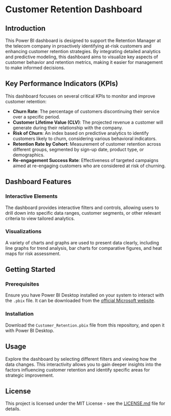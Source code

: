 # Customer Retention Dashboard

## Introduction
This Power BI dashboard is designed to support the Retention Manager at the telecom company in proactively identifying at-risk customers and enhancing customer retention strategies. By integrating detailed analytics and predictive modeling, this dashboard aims to visualize key aspects of customer behavior and retention metrics, making it easier for management to make informed decisions.

## Key Performance Indicators (KPIs)

This dashboard focuses on several critical KPIs to monitor and improve customer retention:

- **Churn Rate**: The percentage of customers discontinuing their service over a specific period.
- **Customer Lifetime Value (CLV)**: The projected revenue a customer will generate during their relationship with the company.
- **Risk of Churn**: An index based on predictive analytics to identify customers likely to churn, considering various behavioral indicators.
- **Retention Rate by Cohort**: Measurement of customer retention across different groups, segmented by sign-up date, product type, or demographics.
- **Re-engagement Success Rate**: Effectiveness of targeted campaigns aimed at re-engaging customers who are considered at risk of churning.

## Dashboard Features

### Interactive Elements
The dashboard provides interactive filters and controls, allowing users to drill down into specific data ranges, customer segments, or other relevant criteria to view tailored analytics.

### Visualizations
A variety of charts and graphs are used to present data clearly, including line graphs for trend analysis, bar charts for comparative figures, and heat maps for risk assessment.

## Getting Started

### Prerequisites
Ensure you have Power BI Desktop installed on your system to interact with the `.pbix` file. It can be downloaded from the [official Microsoft website](https://powerbi.microsoft.com/en-us/downloads/).

### Installation
Download the `Customer_Retention.pbix` file from this repository, and open it with Power BI Desktop.

## Usage
Explore the dashboard by selecting different filters and viewing how the data changes. This interactivity allows you to gain deeper insights into the factors influencing customer retention and identify specific areas for strategic improvement.


## License
This project is licensed under the MIT License - see the [LICENSE.md](LICENSE) file for details.


